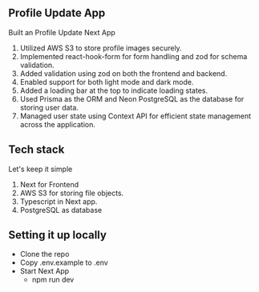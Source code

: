 ## Profile Update App

Built an Profile Update Next App

1. Utilized AWS S3 to store profile images securely.
2. Implemented react-hook-form for form handling and zod for schema validation.
3. Added validation using zod on both the frontend and backend.
4. Enabled support for both light mode and dark mode.
5. Added a loading bar at the top to indicate loading states.
6. Used Prisma as the ORM and Neon PostgreSQL as the database for storing user data.
7. Managed user state using Context API for efficient state management across the application.

## Tech stack

Let's keep it simple

1. Next for Frontend
2. AWS S3 for storing file objects.
3. Typescript in Next app.
4. PostgreSQL as database

## Setting it up locally

- Clone the repo
- Copy .env.example to .env
- Start Next App
  - npm run dev
